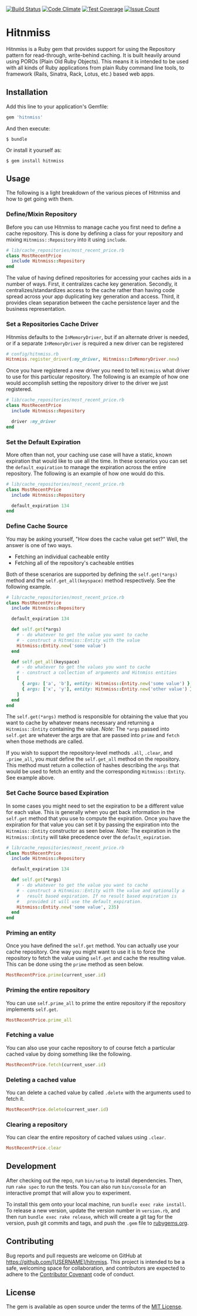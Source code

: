 [![Build Status](https://travis-ci.com/Acornsgrow/hitnmiss.svg?token=GGEgqzL4zt7sa3zVgspU&branch=master)](https://travis-ci.com/Acornsgrow/hitnmiss)
[![Code Climate](https://codeclimate.com/repos/567a3c30bd3f3b63510017dd/badges/e979a32e79ec12d35896/gpa.svg)](https://codeclimate.com/repos/567a3c30bd3f3b63510017dd/feed)
[![Test Coverage](https://codeclimate.com/repos/567a3c30bd3f3b63510017dd/badges/e979a32e79ec12d35896/coverage.svg)](https://codeclimate.com/repos/567a3c30bd3f3b63510017dd/coverage)
[![Issue Count](https://codeclimate.com/repos/567a3c30bd3f3b63510017dd/badges/e979a32e79ec12d35896/issue_count.svg)](https://codeclimate.com/repos/567a3c30bd3f3b63510017dd/feed)

# Hitnmiss

Hitnmiss is a Ruby gem that provides support for using the Repository
pattern for read-through, write-behind caching. It is built heavily
around using POROs (Plain Old Ruby Objects). This means it is intended
to be used with all kinds of Ruby applications from plain Ruby command
line tools, to framework (Rails, Sinatra, Rack, Lotus, etc.) based web
apps.

## Installation

Add this line to your application's Gemfile:

```ruby
gem 'hitnmiss'
```

And then execute:

    $ bundle

Or install it yourself as:

    $ gem install hitnmiss

## Usage

The following is a light breakdown of the various pieces of Hitnmiss and
how to get going with them.

### Define/Mixin Repository

Before you can use Hitnmiss to manage cache you first need to define a
cache repository. This is done by defining a class for your repository
and mixing `Hitnmiss::Repository` into it using `include`.

```ruby
# lib/cache_repositories/most_recent_price.rb
class MostRecentPrice
  include Hitnmiss::Repository
end
```

The value of having defined repositories for accessing your caches aids
in a number of ways. First, it centralizes cache key generation.
Secondly, it centralizes/standardizes access to the cache rather than
having code spread across your app duplicating key generation and
access. Third, it provides clean separation between the cache
persistence layer and the business representation.

###  Set a Repositories Cache Driver

Hitnmiss defaults to the `InMemoryDriver`, but if an alternate driver is
needed, or if a separate `InMemoryDriver` is required a new driver can be
registered

```ruby
# config/hitnmiss.rb
Hitnmiss.register_driver(:my_driver, Hitnmiss::InMemoryDriver.new)
```

Once you have registered a new driver you need to tell `Hitnmiss` what
driver to use for this particular repository. The following is an example
of how one would accomplish setting the repository driver to the driver we
just registered.

```ruby
# lib/cache_repositories/most_recent_price.rb
class MostRecentPrice
  include Hitnmiss::Repository

  driver :my_driver
end
```

### Set the Default Expiration

More often than not, your caching use case will have a static, known
expiration that would like to use all the time. In these scenarios you
can set the `default_expiration` to manage the expiration across the
entire repository. The following is an example of how one would do this.

```ruby
# lib/cache_repositories/most_recent_price.rb
class MostRecentPrice
  include Hitnmiss::Repository

  default_expiration 134
end
```

### Define Cache Source

You may be asking yourself, "How does the cache value get set?" Well,
the answer is one of two ways.

* Fetching an individual cacheable entity
* Fetching all of the repository's cacheable entities

Both of these scenarios are supported by defining the `self.get(*args)` method
and the `self.get_all(keyspace)` method respectively.  See the following
example.

```ruby
# lib/cache_repositories/most_recent_price.rb
class MostRecentPrice
  include Hitnmiss::Repository

  default_expiration 134

  def self.get(*args)
    # - do whatever to get the value you want to cache
    # - construct a Hitnmiss::Entity with the value
    Hitnmiss::Entity.new('some value')
  end

  def self.get_all(keyspace)
    # - do whatever to get the values you want to cache
    # - construct a collection of arguments and Hitnmiss entities
    [
      { args: ['a', 'b'], entity: Hitnmiss::Entity.new('some value') },
      { args: ['x', 'y'], entity: Hitnmiss::Entity.new('other value') }
    ]
  end
end
```

The `self.get(*args)` method is responsible for obtaining the
value that you want to cache by whatever means necessary and returning a
`Hitnmiss::Entity` containing the value. *Note:* The `*args` passed into
`self.get` are whatever the args are that are passed into
`prime` and `fetch` when those methods are called.

If you wish to support the repository-level methods `.all`, `.clear`, and
`.prime_all`, you *must* define the `self.get_all` method on
the repository.  This method must return a collection of hashes describing the
`args` that would be used to fetch an entity and the corresponding
`Hitnmiss::Entity`.  See example above.

### Set Cache Source based Expiration

In some cases you might need to set the expiration to be a different
value for each value. This is generally when you get back information in
the `self.get` method that you use to compute the expiration. Once
you have the expiration for that value you can set it by passing the
expiration into the `Hitnmiss::Entity` constructor as seen below.
*Note:* The expiration in the `Hitnmiss::Entity` will take precedence
over the `default_expiration`.

```ruby
# lib/cache_repositories/most_recent_price.rb
class MostRecentPrice
  include Hitnmiss::Repository

  default_expiration 134

  def self.get(*args)
    # - do whatever to get the value you want to cache
    # - construct a Hitnmiss::Entity with the value and optionally a
    #   result based expiration. If no result based expiration is
    #   provided it will use the default_expiration.
    Hitnmiss::Entity.new('some value', 235)
  end
end
```

### Priming an entity

Once you have defined the `self.get` method. You can actually use
your cache repository. One way you might want to use it is to force the
repository to fetch the value using `self.get` and cache the
resulting value. This can be done using the `prime` method as seen
below.

```ruby
MostRecentPrice.prime(current_user.id)
```

### Priming the entire repository

You can use `self.prime_all` to prime the entire repository if the repository
implements `self.get`.

```ruby
MostRecentPrice.prime_all
```

### Fetching a value

You can also use your cache repository to of course fetch a particular
cached value by doing something like the following.

```ruby
MostRecentPrice.fetch(current_user.id)
```

### Deleting a cached value

You can delete a cached value by called `.delete` with the arguments used to
fetch it.

```ruby
MostRecentPrice.delete(current_user.id)
```

### Clearing a repository

You can clear the entire repository of cached values using `.clear`.

```ruby
MostRecentPrice.clear
```

## Development

After checking out the repo, run `bin/setup` to install dependencies.
Then, run `rake spec` to run the tests. You can also run `bin/console`
for an interactive prompt that will allow you to experiment.

To install this gem onto your local machine, run `bundle exec rake
install`. To release a new version, update the version number in
`version.rb`, and then run `bundle exec rake release`, which will create
a git tag for the version, push git commits and tags, and push the
`.gem` file to [rubygems.org](https://rubygems.org).

## Contributing

Bug reports and pull requests are welcome on GitHub at
https://github.com/[USERNAME]/hitnmiss. This project is intended to be a
safe, welcoming space for collaboration, and contributors are expected
to adhere to the [Contributor Covenant](http://contributor-covenant.org)
code of conduct.

## License

The gem is available as open source under the terms of the [MIT
License](http://opensource.org/licenses/MIT).
